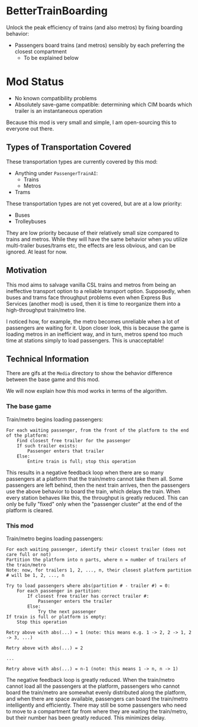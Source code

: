 # BetterTrainBoarding
Unlock the peak efficiency of trains (and also metros) by fixing boarding behavior:

- Passengers board trains (and metros) sensibly by each preferring the closest compartment
  - To be explained below

# Mod Status
- No known compatibility problems
- Absolutely save-game compatible: determining which CIM boards which trailer is an instantaneous operation

Because this mod is very small and simple, I am open-sourcing this to everyone out there.

## Types of Transportation Covered
These transportation types are currently covered by this mod:
- Anything under `PassengerTrainAI`:
  - Trains
  - Metros
- Trams

These transportation types are not yet covered, but are at a low priority:
- Buses
- Trolleybuses

They are low priority because of their relatively small size compared to trains and metros. While they will have the same behavior when you utilize multi-trailer buses/trams etc, the effects are less obvious, and can be ignored. At least for now.

## Motivation

This mod aims to salvage vanilla CSL trains and metros from being an ineffective transport option to a reliable transport option. Supposedly, when buses and trams face throughput problems even when Express Bus Services (another mod) is used, then it is time to reorganize them into a high-throughput train/metro line.

I noticed how, for example, the metro becomes unreliable when a lot of passengers are waiting for it. Upon closer look, this is because the game is loading metros in an inefficient way, and in turn, metros spend too much time at stations simply to load passengers. This is unacceptable!

## Technical Information
There are gifs at the `Media` directory to show the behavior difference between the base game and this mod.

We will now explain how this mod works in terms of the algorithm.

### The base game
Train/metro begins loading passengers:
```
For each waiting passenger, from the front of the platform to the end of the platform:
    Find closest free trailer for the passenger
    If such trailer exists:
        Passenger enters that trailer
    Else:
        Entire train is full; stop this operation
```

This results in a negative feedback loop when there are so many passengers at a platform that the train/metro cannot take them all. Some passengers are left behind, then the next train arrives, then the passengers use the above behavior to board the train, which delays the train. When every station behaves like this, the throughput is greatly reduced. This can only be fully "fixed" only when the "passenger cluster" at the end of the platform is cleared.

### This mod
Train/metro begins loading passengers:

```
For each waiting passenger, identify their closest trailer (does not care full or not)
Partition the platform into n parts, where n = number of trailers of the train/metro
Note: now, for trailers 1, 2, ..., n, their closest platform partition # will be 1, 2, ..., n

Try to load passengers where abs(partition # - trailer #) = 0:
    For each passenger in partition:
        If closest free trailer has correct trailer #:
            Passenger enters the trailer
        Else:
            Try the next passenger
If train is full or platform is empty:
    Stop this operation

Retry above with abs(...) = 1 (note: this means e.g. 1 -> 2, 2 -> 1, 2 -> 3, ...)

Retry above with abs(...) = 2

...

Retry above with abs(...) = n-1 (note: this means 1 -> n, n -> 1)
```

The negative feedback loop is greatly reduced. When the train/metro cannot load all the passengers at the platform, passengers who cannot board the train/metro are somewhat evenly distributed along the platform, and when there are space available, passengers can board the train/metro intelligently and efficiently. There may still be some passengers who need to move to a compartment far from where they are waiting the train/metro, but their number has been greatly reduced. This minimizes delay.
